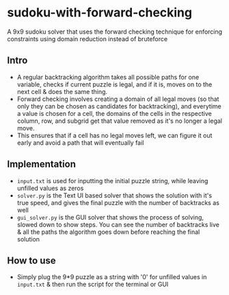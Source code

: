 # sudoku-with-forward-checking
A 9x9 sudoku solver that uses the forward checking technique for enforcing constraints using domain reduction instead of bruteforce
## Intro
- A regular backtracking algorithm takes all possible paths for one variable, checks if current puzzle is legal, and if it is, moves on to the next cell & does the same thing.
- Forward checking involves creating a domain of all legal moves (so that only they can be chosen as candidates for backtracking), and everytime a value is chosen for a cell, the domains of the cells in the respective column, row, and subgrid get that value removed as it's no longer a legal move.
- This ensures that if a cell has no legal moves left, we can figure it out early and avoid a path that will eventually fail
## Implementation
- `input.txt` is used for inputting the initial puzzle string, while leaving unfilled values as zeros
- `solver.py` is the Text UI based solver that shows the solution with it's true speed, and gives the final puzzle with the number of backtracks as well
- `gui_solver.py` is the GUI solver that shows the process of solving, slowed down to show steps. You can see the number of backtracks live & all the paths the algorithm goes down before reaching the final solution
## How to use
- Simply plug the 9*9 puzzle as a string with '0' for unfilled values in `input.txt` & then run the script for the terminal or GUI